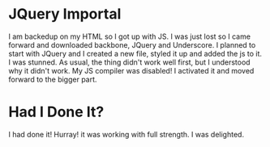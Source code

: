 # JQuery Importal

I am backedup on my HTML so I got up with JS. I was just lost so I came forward and downloaded backbone, JQuery and Underscore. I planned to start with JQuery and I created a new file, styled it up and added the js to it. I was stunned. As usual, the thing didn't work well first, but I understood why it didn't work. My JS compiler was disabled! I activated it and moved forward to the bigger part.

# Had I Done It?

I had done it! Hurray! it was working with full strength. I was delighted.
